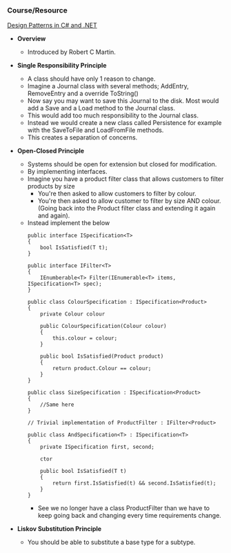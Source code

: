 ### **Course/Resource**  
[Design Patterns in C# and .NET](https://www.udemy.com/course/design-patterns-csharp-dotnet)

- **Overview**
  - Introduced by Robert C Martin.  

- **Single Responsibility Principle**
    - A class should have only 1 reason to change. 
    - Imagine a Journal class with several methods; AddEntry, RemoveEntry and a override ToString()
    - Now say you may want to save this Journal to the disk. Most would add a Save and a Load method to the Journal class.
    - This would add too much responsibility to the Journal class. 
    - Instead we would create a new class called Persistence for example with the SaveToFile and LoadFromFile methods.
    - This creates a separation of concerns.

- **Open-Closed Principle**
  - Systems should be open for extension but closed for modification. 
  - By implementing interfaces.
  - Imagine you have a product filter class that allows customers to filter products by size
    - You're then asked to allow customers to filter by colour. 
    - You're then asked to allow customer to filter by size AND colour. (Going back into the Product filter class and extending it again and again).
  - Instead implement the below
    ```
    public interface ISpecification<T>
    {
        bool IsSatisfied(T t);
    }

    public interface IFilter<T>
    {
        IEnumberable<T> Filter(IEnumerable<T> items, ISpecification<T> spec);
    }

    public class ColourSpecification : ISpecification<Product>
    {
        private Colour colour

        public ColourSpecification(Colour colour)
        {
            this.colour = colour;
        }

        public bool IsSatisfied(Product product)
        {
            return product.Colour == colour;
        }
    }

    public class SizeSpecification : ISpecification<Product>
    {
        //Same here
    }

    // Trivial implementation of ProductFilter : IFilter<Product>

    public class AndSpecification<T> : ISpecification<T>
    {
        private ISpecification first, second;

        ctor 

        public bool IsSatisfied(T t) 
        {
            return first.IsSatisfied(t) && second.IsSatisfied(t);
        }
    }

    ```
    - See we no longer have a class ProductFilter than we have to keep going back and changing every time requirements change.

- **Liskov Substitution Principle**
  - You should be able to substitute a base type for a subtype.   